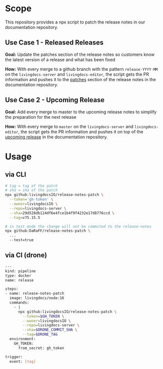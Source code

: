 # Scope

This repository provides a npx script to patch the release notes in our documentation repository.

## Use Case 1 - Released Releases

**Goal:** Update the patches section of the release notes so customers know the latest version of a release and what has been fixed

**How:** With every merge to a github branch with the pattern `release-YYYY-MM` on the `livingdocs-server` and `livingdocs-editor`, the script gets the PR information and pushes it to the [patches](https://docs.livingdocs.io/operations/releases/release-2021-09/#patches) section of the release notes in the documentation repository.


## Use Case 2 - Upcoming Release

**Goal:** Add every merge to master to the upcoming release notes to simplify the preparation for the next release

**How:** With every merge to `master` on the `livingdocs-server` and `livingdocs-editor`, the script gets the PR information and pushes it on top of the [upcoming release](https://docs.livingdocs.io/operations/releases/master/) in the documentation repository.

# Usage

## via CLI

```bash
# tag = tag of the patch
# sha = sha of the patch
npx github:livingdocsIO/release-notes-patch \
  --token='gh-token' \
  --owner=livingdocsIO \
  --repo=livingdocs-server \
  --sha=29d528db124df6e4fce1b4f9f4232e17d8776ccd \
  --tag=v75.15.5
```

```bash
# in test mode the change will not be commited to the release-notes
npx github:DaRaFF/release-notes-patch \
  ...
  --test=true
```

## via CI (drone)

```bash
---
kind: pipeline
type: docker
name: release

steps:
- name: release-notes-patch
  image: livingdocs/node:16
  commands:
    - |
      npx github:livingdocsIO/release-notes-patch \
        --token=$GH_TOKEN \
        --owner=livingdocsIO \
        --repo=livingdocs-server \
        --sha=$DRONE_COMMIT_SHA \
        --tag=$DRONE_TAG
  environment:
    GH_TOKEN:
      from_secret: gh_token

trigger:
  event: [tag]
```
